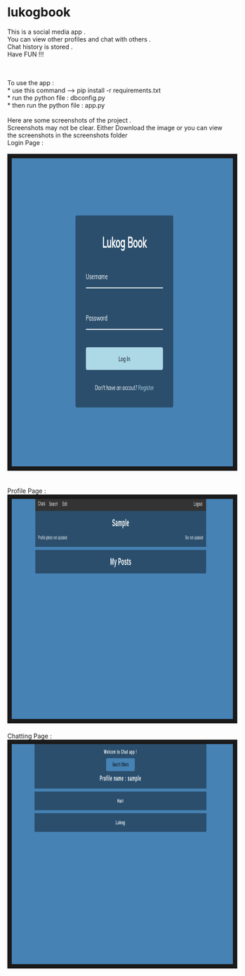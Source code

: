 # lukogbook <br/>
This is a social media app .<br/> You can view other profiles and chat with others .<br/> Chat history is stored . <br/> Have FUN !!! <br/>

<br/>
<br/>
To use the app :<br/>
  * use this command --> pip install -r requirements.txt <br/>
  * run the python file : dbconfig.py <br/>
  * then run the python file : app.py <br/>
<br/>
Here are some screenshots of the project . <br/>
Screenshots may not be clear. Either Download the image or you can view the screenshots in the screenshots folder
<br/>
Login Page : <br/>
<br/>

<img src="screenshots/login.png" width="100%" height="700" border="10"/>
<br/>
<br/>




<br/>
Profile Page :
<img src="/screenshots/profile.png" width="100%" height="500" border="10"/>
<br/>
<br/>
Chatting Page : 
<img src="screenshots/chat.png" width="100%" height="500" border="10"/>
<br/>
</br>

